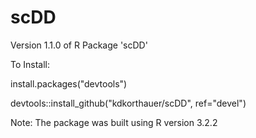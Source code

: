 # scDD
Version 1.1.0 of R Package 'scDD'

To Install:

install.packages("devtools")

devtools::install_github("kdkorthauer/scDD", ref="devel")

Note: The package was built using R version 3.2.2
